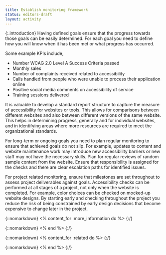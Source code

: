 ```yaml
---
title: Establish monitoring framework
status: editors-draft
layout: activity
---
```


{:.introduction}
Having defined goals ensure that the progress towards those goals can be easily determined. For each goal you need to define how you will know when it has been met or what progress has occurred.

Some example KPIs include,

* Number WCAG 2.0 Level A Success Criteria passed
* Monthly sales
* Number of complaints received related to accessibility
* Calls handled from people who were unable to process their application online
* Positive social media comments on accessibility of service
* Training sessions delivered

It is valuable to develop a standard report structure to capture the measure of accessibility for websites or tools. This allows for comparisons between different websites and also between different versions of the same website. This helps in determining progress, generally and for individual websites, and in identifying areas where more resources are required to meet the organizational standards.

For long-term or ongoing goals you need to plan regular monitoring to ensure that achieved goals do not slip. For example, updates to content and website maintenance work may introduce new accessibility barriers or new staff may not have the necessary skills. Plan for regular reviews of random sample content from the website. Ensure that responsibility is assigned for the checks and there are clear escalation paths for identified issues.

For project related monitoring, ensure that milestones are set throughout to assess project deliverables against goals. Accessibility checks can be performed at all stages of a project, not only when the website is completed. For example, color choices can be checked on mocked-up website designs. By starting early and checking throughout the project you reduce the risk of being constrained by early design decisions that become expensive to change later in the project.

{::nomarkdown}
<% content_for :more_information do %>
{:/}

{::nomarkdown}
<% end %>
{:/}

{::nomarkdown}
<% content_for :related do %>
{:/}

{::nomarkdown}
<% end %>
{:/}

